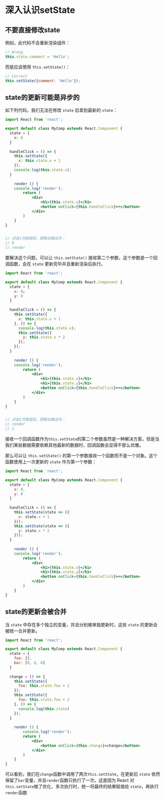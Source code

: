 # 深入认识setState

## 不要直接修改state

例如，此代码不会重新渲染组件：

```jsx
// Wrong
this.state.comment = 'Hello';
```

而是应该使用 `this.setState()`：

```jsx
// Correct
this.setState({comment: 'Hello'});
```

## state的更新可能是异步的

如下列代码，我们无法在修改 `state` 后拿到最新的 `state`：

```jsx
import React from 'react';

export default class MyComp extends React.Component {
  state = {
    x: 0
  }
  
  handleClick = () => {
    this.setState({
      x: this.state.x + 1
    });
    console.log(this.state.x);
  }
  
	render () {
    console.log('render');
		return (
			<div>
				<h1>{this.state.x}</h1>
				<button onClick={this.handleClick}>+</button>
			</div>
		)
	}
}


// 点击1次按钮后，控制台输出为：
// 0
// render
```

要解决这个问题，可以让 `this.setState()` 接收第二个参数，这个参数是一个回调函数，会在 `state` 更新完毕并且重新渲染后执行。

```jsx
import React from 'react';

export default class MyComp extends React.Component {
  state = {
    x: 0，
    y: 0
  }
  
  handleClick = () => {
    this.setState({
      x: this.state.x + 1
    }, () => {
      console.log(this.state.x);
      this.setState({
        y: this.state.x * 2
      });
    });
  }
  
	render () {
    console.log('render');
		return (
			<div>
				<h1>{this.state.x}</h1>
				<h1>{this.state.y}</h1>
				<button onClick={this.handleClick}>+</button>
			</div>
		)
	}
}


// 点击1次按钮后，控制台输出为：
// render
// 1
```

接收一个回调函数作为`this.setState`的第二个参数虽然是一种解决方案，但是当我们某些数据需要依赖其他最新的数据时，回调函数会显得不那么优雅。

那么可以让 `this.setState()` 的第一个参数接收一个函数而不是一个对象。这个函数使用上一次更新的 `state` 作为第一个参数：

```jsx
import React from 'react';

export default class MyComp extends React.Component {
  state = {
    x: 0,
    y: 0
  }
  
  handleClick = () => {
    this.setState(state => ({
      x: state.x + 1
    }));
    this.setState(state => ({
      y: state.x * 2
    }));
  }
  
	render () {
    console.log('render');
		return (
			<div>
				<h1>{this.state.x}</h1>
				<h1>{this.state.y}</h1>
				<button onClick={this.handleClick}>+</button>
			</div>
		)
	}
}
```

## state的更新会被合并

当 `state` 中存在多个独立的变量，并且分别被单独更新时，这些 `state` 的更新会被统一合并更新。

```jsx
import React from 'react';

export default class MyComp extends React.Component {
  state = {
    foo: [],
    bar: [6, 6, 6]
  }
  
  change = () => {
    this.setState({
      foo: this.state.foo + 1
    });
    this.setState({
      foo: this.state.foo + 2
    }, () => {
      console.log(this.state)
    });
  }
  
	render () {
		console.log('render');
		return (
			<div>
				<button onClick={this.change}>change</button>
			</div>
		)
	}
}
```

可以看到，我们在`change`函数中调用了两次`this.setState`，在更新后 `state` 依然保留了`bar`变量，并且`render`函数只执行了一次，这是因为 React 对`this.setState`做了优化，多次执行时，统一将最终的结果赋值给 `state`，再执行`render`函数

<Vssue 
    :options="{ labels: [$page.relativePath.split('/')[0]] }" 
    :title="$page.relativePath.split('/')[1]" 
/>